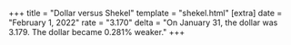 +++
title = "Dollar versus Shekel"
template = "shekel.html"
[extra]
date = "February  1, 2022"
rate = "3.170"
delta = "On January 31, the dollar was 3.179. The dollar became 0.281% weaker."
+++
